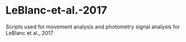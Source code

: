 # LeBlanc-et-al.-2017
Scripts used for movement analysis and photometry signal analysis for LeBlanc et al., 2017
